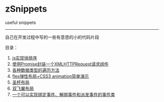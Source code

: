 # zSnippets
useful snippets
***
自己在开发过程中写的一些有意思的小的代码片段

目录：

1. [js实现快排序](quick-sort.js)
2. [使用Promise封装一个XMLHTTPRequest请求组件](request.js)
3. [各种数据类型的遍历方法](iterator.js)
4. [flex弹性布局+CSS3 animation简单演示](flex.html)
5. [圣杯布局](grail-layout.html)
6. [双飞翼布局](sfy-layout.html)
7. [一个可以实现绑定事件、解绑事件和派发事件的事件类](Event.js)
